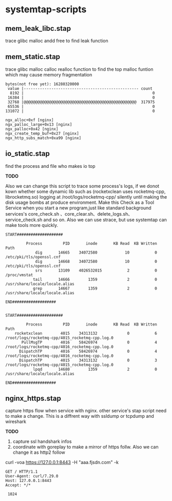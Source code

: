 # systemtap-scripts
## mem_leak_libc.stap
trace glibc malloc andd free to find leak function



## mem_static.stap
trace glibc malloc calloc realloc function to find the top malloc funtion which may cause memory fragmentation
```
bytes(not free yet): 16280320000
 value |-------------------------------------------------- count
  8192 |                                                        0
 16384 |                                                        0
 32768 |@@@@@@@@@@@@@@@@@@@@@@@@@@@@@@@@@@@@@@@@@@@@@@@@@  317975
 65536 |                                                        0
131072 |                                                        0

ngx_alloc+0xf [nginx]
ngx_palloc_large+0x13 [nginx]
ngx_palloc+0x42 [nginx]
ngx_create_temp_buf+0x27 [nginx]
ngx_http_subs_match+0xa99 [nginx]
```

## io_static.stap
find the process and file who makes io top 

**TODO**

Also we can change this script to trace some process's logs, if we donot kown whether some dynamic lib such as (rocketxclean uses rocketmq-cpp, librocketmq.so) logging at /root/logs/rocketmq-cpp/ silently until making the disk usage bombs at produce environment. Make this Check as a Tool Service when you start a new program,just like standard background services's core_check.sh 、core_clear.sh、delete_logs.sh、service_check.sh and so on.  Also we can use strace, but use systemtap can make tools more quickly.
```
START####################

         Process	     PID	   inode	   KB Read	KB Written	    Path
             dig	   14665	34072580	        10	         0	/etc/pki/tls/openssl.cnf
             dig	   14668	34072580	        10	         0	/etc/pki/tls/openssl.cnf
             srs	   13109	4026532015	         2	         0	    /proc/vmstat
            tail	   14666	    1359	         2	         0	/usr/share/locale/locale.alias
            grep	   14667	    1359	         2	         0	/usr/share/locale/locale.alias

END###################


START####################

         Process	     PID	   inode	   KB Read	KB Written	    Path
    rocketxclean	    4015	34313132	         0	         6	/root/logs/rocketmq-cpp/4015_rocketmq-cpp.log.0
       PullMsgTP	    4016	58426974	         0	         4	/root/logs/rocketmq-cpp/4016_rocketmq-cpp.log.0
      DispatchTP	    4016	58426974	         0	         4	/root/logs/rocketmq-cpp/4016_rocketmq-cpp.log.0
      DispatchTP	    4015	34313132	         0	         3	/root/logs/rocketmq-cpp/4015_rocketmq-cpp.log.0
            lpqd	   14680	    1359	         2	         0	/usr/share/locale/locale.alias

END###################
```

## nginx_https.stap
capture https flow when service with nginx. other service's stap script need to make a change. This is a diffrent way with ssldump or tcpdump and wireshark

**TODO**

1. capture ssl handshark infos
2. coordinate with goreplay to make a mirror of https follw. Also we can change it as http2 follow

curl -voa https://127.0.0.1:8443 -H "aaa.fjsdn.com" -k
```
GET / HTTP/1.1
User-Agent: curl/7.29.0
Host: 127.0.0.1:8443
Accept: */*

 1024
 ```
